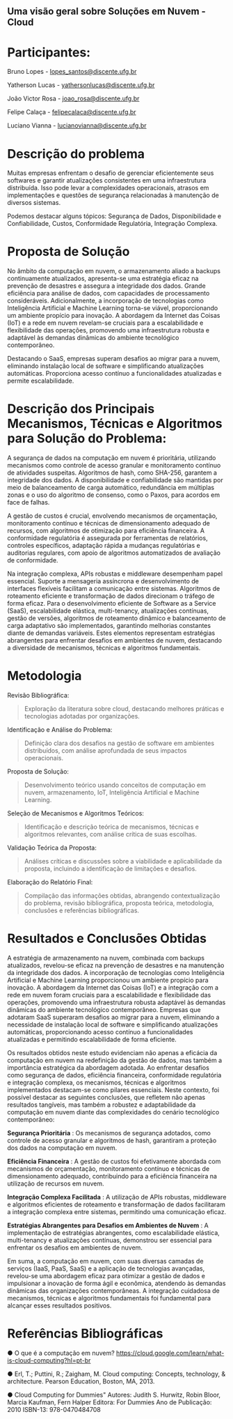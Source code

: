 ## Uma visão geral sobre Soluções em Nuvem - Cloud

# Participantes: 

Bruno Lopes - lopes_santos@discente.ufg.br

Yatherson Lucas - yathersonlucas@discente.ufg.br

João Victor Rosa - joao_rosa@discente.ufg.br

Felipe Calaça - felipecalaca@discente.ufg.br

Luciano Vianna - lucianovianna@discente.ufg.br

# Descrição do problema

Muitas empresas enfrentam o desafio de gerenciar eficientemente seus softwares e garantir atualizações consistentes em uma infraestrutura distribuída. Isso pode levar a complexidades operacionais, atrasos em implementações e questões de segurança relacionadas à manutenção de diversos sistemas.

Podemos destacar alguns tópicos: Segurança de Dados, Disponibilidade e Confiabilidade, Custos, Conformidade Regulatória, Integração Complexa.

# Proposta de Solução

No âmbito da computação em nuvem, o armazenamento aliado a backups continuamente atualizados, apresenta-se  uma estratégia eficaz na prevenção de desastres e assegura a integridade dos dados. Grande eficiência para análise de dados, com capacidades de processamento consideráveis. Adicionalmente, a incorporação de tecnologias como Inteligência Artificial e Machine Learning torna-se viável, proporcionando um ambiente propício para inovação. A abordagem da Internet das Coisas (IoT) e a rede em nuvem revelam-se cruciais para a escalabilidade e flexibilidade das operações, promovendo uma infraestrutura robusta e adaptável às demandas dinâmicas do ambiente tecnológico contemporâneo. 

Destacando o SaaS, empresas superam desafios ao migrar para a nuvem, eliminando instalação local de software e simplificando atualizações automáticas. Proporciona acesso contínuo a funcionalidades atualizadas e permite escalabilidade.

# Descrição dos Principais Mecanismos, Técnicas e Algoritmos para Solução do Problema:

A segurança de dados na computação em nuvem é prioritária, utilizando mecanismos como controle de acesso granular e monitoramento contínuo de atividades suspeitas. Algoritmos de hash, como SHA-256, garantem a integridade dos dados. A disponibilidade e confiabilidade são mantidas por meio de balanceamento de carga automático, redundância em múltiplas zonas e o uso do algoritmo de consenso, como o Paxos, para acordos em face de falhas.

A gestão de custos é crucial, envolvendo mecanismos de orçamentação, monitoramento contínuo e técnicas de dimensionamento adequado de recursos, com algoritmos de otimização para eficiência financeira. A conformidade regulatória é assegurada por ferramentas de relatórios, controles específicos, adaptação rápida a mudanças regulatórias e auditorias regulares, com apoio de algoritmos automatizados de avaliação de conformidade.

Na integração complexa, APIs robustas e middleware desempenham papel essencial. Suporte a mensageria assíncrona e desenvolvimento de interfaces flexíveis facilitam a comunicação entre sistemas. Algoritmos de roteamento eficiente e transformação de dados direcionam o tráfego de forma eficaz. Para o desenvolvimento eficiente de Software as a Service (SaaS), escalabilidade elástica, multi-tenancy, atualizações contínuas, gestão de versões, algoritmos de roteamento dinâmico e balanceamento de carga adaptativo são implementados, garantindo melhorias constantes diante de demandas variáveis. Estes elementos representam estratégias abrangentes para enfrentar desafios em ambientes de nuvem, destacando a diversidade de mecanismos, técnicas e algoritmos fundamentais.

# Metodologia

Revisão Bibliográfica:

> Exploração da literatura sobre cloud, destacando melhores práticas e tecnologias adotadas por organizações.

Identificação e Análise do Problema: 

> Definição clara dos desafios na gestão de software em ambientes distribuídos, com análise aprofundada de seus impactos operacionais.

Proposta de Solução: 

> Desenvolvimento teórico usando conceitos de computação em nuvem, armazenamento, IoT, Inteligência Artificial e Machine Learning.

Seleção de Mecanismos e Algoritmos Teóricos: 

> Identificação e descrição teórica de mecanismos, técnicas e algoritmos relevantes, com análise crítica de suas escolhas.

Validação Teórica da Proposta: 

> Análises críticas e discussões sobre a viabilidade e aplicabilidade da proposta, incluindo a identificação de limitações e desafios.

Elaboração do Relatório Final: 

> Compilação das informações obtidas, abrangendo contextualização do problema, revisão bibliográfica, proposta teórica, metodologia, conclusões e referências bibliográficas.

# Resultados e Conclusões Obtidas

A estratégia de armazenamento na nuvem, combinada com backups atualizados, revelou-se eficaz na prevenção de desastres e na manutenção da integridade dos dados. A incorporação de tecnologias como Inteligência Artificial e Machine Learning proporcionou um ambiente propício para inovação. A abordagem da Internet das Coisas (IoT) e a integração com a rede em nuvem foram cruciais para a escalabilidade e flexibilidade das operações, promovendo uma infraestrutura robusta adaptável às demandas dinâmicas do ambiente tecnológico contemporâneo. Empresas que adotaram SaaS superaram desafios ao migrar para a nuvem, eliminando a necessidade de instalação local de software e simplificando atualizações automáticas, proporcionando acesso contínuo a funcionalidades atualizadas e permitindo escalabilidade de forma eficiente.

Os resultados obtidos neste estudo evidenciam não apenas a eficácia da computação em nuvem na redefinição da gestão de dados, mas também a importância estratégica da abordagem adotada. Ao enfrentar desafios como segurança de dados, eficiência financeira, conformidade regulatória e integração complexa, os mecanismos, técnicas e algoritmos implementados destacam-se como pilares essenciais. Neste contexto, foi possível destacar as seguintes conclusões, que refletem não apenas resultados tangíveis, mas também a robustez e adaptabilidade da computação em nuvem diante das complexidades do cenário tecnológico contemporâneo:

**Segurança Prioritária** : Os mecanismos de segurança adotados, como controle de acesso granular e algoritmos de hash, garantiram a proteção dos dados na computação em nuvem.

**Eficiência Financeira** : A gestão de custos foi efetivamente abordada com mecanismos de orçamentação, monitoramento contínuo e técnicas de dimensionamento adequado, contribuindo para a eficiência financeira na utilização de recursos em nuvem.

**Integração Complexa Facilitada** : A utilização de APIs robustas, middleware e algoritmos eficientes de roteamento e transformação de dados facilitaram a integração complexa entre sistemas, permitindo uma comunicação eficaz.

**Estratégias Abrangentes para Desafios em Ambientes de Nuvem** : A implementação de estratégias abrangentes, como escalabilidade elástica, multi-tenancy e atualizações contínuas, demonstrou ser essencial para enfrentar os desafios em ambientes de nuvem.

Em suma, a computação em nuvem, com suas diversas camadas de serviços (IaaS, PaaS, SaaS) e a aplicação de tecnologias avançadas, revelou-se uma abordagem eficaz para otimizar a gestão de dados e impulsionar a inovação de forma ágil e econômica, atendendo às demandas dinâmicas das organizações contemporâneas. A integração cuidadosa de mecanismos, técnicas e algoritmos fundamentais foi fundamental para alcançar esses resultados positivos.


# Referências Bibliográficas  

●	O que é a computação em nuvem? https://cloud.google.com/learn/what-is-cloud-computing?hl=pt-br

●	Erl, T.; Puttini, R.; Zaigham, M. Cloud computing: Concepts, technology, & architecture. Pearson Education, Boston, MA, 2013.

● Cloud Computing for Dummies" Autores: Judith S. Hurwitz, Robin Bloor, Marcia Kaufman, Fern Halper Editora: For Dummies Ano de Publicação: 2010 ISBN-13: 978-0470484708
